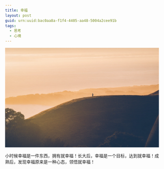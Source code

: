 ```yaml
---
title: 幸福
layout: post
guid: urn:uuid:bac0aa8a-f1f4-4405-aa48-5004a2cee91b
tags:
  - 思考
  - 心境
---
```



[![](/media/files/2015/05/01/xf.png)](https://bolg-1257385283.cos.ap-chengdu.myqcloud.com/2015/05/01/xf.png)

小时候幸福是一件东西，拥有就幸福！长大后，幸福是一个目标，达到就幸福！成熟后，发现幸福原来是一种心态，领悟就幸福！
